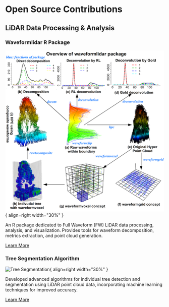 # Open Source Contributions

## LiDAR Data Processing & Analysis

### Waveformlidar R Package
![Waveform Package](../../img/r_package_graphic_abstract1.png){ align=right width="30%" }

An R package dedicated to Full Waveform (FW) LiDAR data processing, analysis, and visualization. Provides tools for waveform decomposition, metrics extraction, and point cloud generation.

[Learn More](waveformlidar_r_package.md)

### Tree Segmentation Algorithm
![Tree Segmentation](../../img/tree_segmentation.png){ align=right width="30%" }

Developed advanced algorithms for individual tree detection and segmentation using LiDAR point cloud data, incorporating machine learning techniques for improved accuracy.

[Learn More](tree_segmentation.md)